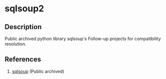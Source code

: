 # sqlsoup2

## Description
Public archived python library sqlsoup's Follow-up projects for compatibility resolution.

## References
1. [sqlsoup](https://github.com/zzzeek/sqlsoup) (Public archived)
